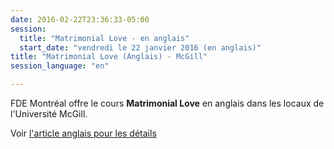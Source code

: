 ```yaml
---
date: 2016-02-22T23:36:33-05:00
session:
  title: "Matrimonial Love - en anglais"
  start_date: "vendredi le 22 janvier 2016 (en anglais)"
title: "Matrimonial Love (Anglais) - McGill"
session_language: "en"

---
```


FDE Montréal offre le cours **Matrimonial Love** en anglais dans les locaux de
l'Université McGill.

Voir [l'article anglais pour les détails](ref:session-2016-01-matrimonial-love-english)
